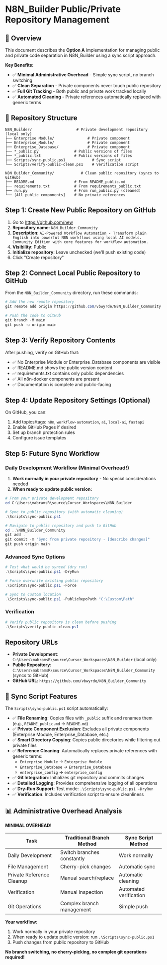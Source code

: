 # N8N_Builder Public/Private Repository Management

## 🎯 Overview

This document describes the **Option A** implementation for managing public and private code separation in N8N_Builder using a sync script approach.

**Key Benefits:**
- ✅ **Minimal Administrative Overhead** - Simple sync script, no branch switching
- ✅ **Clean Separation** - Private components never touch public repository
- ✅ **Full Git Tracking** - Both public and private work tracked locally
- ✅ **Automated Cleaning** - Private references automatically replaced with generic terms

## 📁 Repository Structure

```
N8N_Builder/                    # Private development repository (local only)
├── Enterprise Module/               # Private component
├── Enterprise_Module/               # Private component
├── Enterprise_Database/             # Private component
├── *_public.py                # Public versions of files
├── *_public.txt               # Public versions of files
├── Scripts/sync-public.ps1            # Sync script
└── Scripts/verify-public-clean.ps1    # Verification script

N8N_Builder_Community/            # Clean public repository (syncs to GitHub)
├── README.md                  # From README_public.md
├── requirements.txt           # From requirements_public.txt
├── run.py                     # From run_public.py (cleaned)
└── [All public components]    # No private references
```

## Step 1: Create New Public Repository on GitHub

1. Go to https://github.com/new
2. **Repository name**: `N8N_Builder_Community`
3. **Description**: `AI-Powered Workflow Automation - Transform plain English into powerful N8N workflows using local AI models. Community Edition with core features for workflow automation.`
4. **Visibility**: Public
5. **Initialize repository**: Leave unchecked (we'll push existing code)
6. Click "Create repository"

## Step 2: Connect Local Public Repository to GitHub

From the `N8N_Builder_Community` directory, run these commands:

```powershell
# Add the new remote repository
git remote add origin https://github.com/vbwyrde/N8N_Builder_Community.git

# Push the code to GitHub
git branch -M main
git push -u origin main
```

## Step 3: Verify Repository Contents

After pushing, verify on GitHub that:
- ✅ No Enterprise Module or Enterprise_Database components are visible
- ✅ README.md shows the public version content
- ✅ requirements.txt contains only public dependencies
- ✅ All n8n-docker components are present
- ✅ Documentation is complete and public-facing

## Step 4: Update Repository Settings (Optional)

On GitHub, you can:
1. Add topics/tags: `n8n`, `workflow-automation`, `ai`, `local-ai`, `fastapi`
2. Enable GitHub Pages if desired
3. Set up branch protection rules
4. Configure issue templates

## Step 5: Future Sync Workflow

### Daily Development Workflow (Minimal Overhead!)

1. **Work normally in your private repository** - No special considerations needed
2. **When ready to update public version:**

```powershell
# From your private development repository
cd C:\Users\mabramsR\source\Cursor_Workspaces\N8N_Builder

# Sync to public repository (with automatic cleaning)
.\Scripts\sync-public.ps1

# Navigate to public repository and push to GitHub
cd ..\N8N_Builder_Community
git add .
git commit -m "Sync from private repository - [describe changes]"
git push origin main
```

### Advanced Sync Options

```powershell
# Test what would be synced (dry run)
.\Scripts\sync-public.ps1 -DryRun

# Force overwrite existing public repository
.\Scripts\sync-public.ps1 -Force

# Sync to custom location
.\Scripts\sync-public.ps1 -PublicRepoPath "C:\Custom\Path"
```

### Verification

```powershell
# Verify public repository is clean before pushing
.\Scripts\verify-public-clean.ps1
```

## Repository URLs

- **Private Development**: `C:\Users\mabramsR\source\Cursor_Workspaces\N8N_Builder` (local only)
- **Public Repository**: `C:\Users\mabramsR\source\Cursor_Workspaces\N8N_Builder_Community` (syncs to GitHub)
- **GitHub URL**: `https://github.com/vbwyrde/N8N_Builder_Community`

## 🔧 Sync Script Features

The `Scripts\sync-public.ps1` script automatically:
- ✅ **File Renaming**: Copies files with `_public` suffix and renames them (e.g., `README_public.md` → `README.md`)
- ✅ **Private Component Exclusion**: Excludes all private components (Enterprise Module, Enterprise_Database, etc.)
- ✅ **Smart Directory Copying**: Copies public directories while filtering out private files
- ✅ **Reference Cleaning**: Automatically replaces private references with generic terms:
  - `Enterprise Module` → `Enterprise Module`
  - `Enterprise_Database` → `Enterprise_Database`
  - `enterprise_config` → `enterprise_config`
- ✅ **Git Integration**: Initializes git repository and commits changes
- ✅ **Detailed Logging**: Provides comprehensive logging of all operations
- ✅ **Dry-Run Support**: Test mode: `.\Scripts\sync-public.ps1 -DryRun`
- ✅ **Verification**: Includes verification script to ensure cleanliness

## 📊 Administrative Overhead Analysis

**MINIMAL OVERHEAD!**

| Task | Traditional Branch Method | Sync Script Method |
|------|--------------------------|-------------------|
| Daily Development | Switch branches constantly | Work normally |
| File Management | Cherry-pick changes | Automatic sync |
| Private Reference Cleanup | Manual search/replace | Automatic cleaning |
| Verification | Manual inspection | Automated verification |
| Git Operations | Complex branch management | Simple push |

**Your workflow:**
1. Work normally in your private repository
2. When ready to update public version: run `.\Scripts\sync-public.ps1`
3. Push changes from public repository to GitHub

**No branch switching, no cherry-picking, no complex git operations required!**
